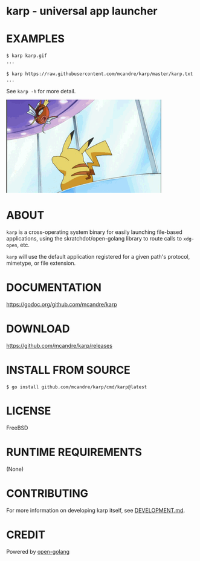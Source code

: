 # karp - universal app launcher

# EXAMPLES

```console
$ karp karp.gif
...

$ karp https://raw.githubusercontent.com/mcandre/karp/master/karp.txt
...
```

See `karp -h` for more detail.

![magikarp](https://raw.githubusercontent.com/mcandre/karp/master/karp.gif)

# ABOUT

`karp` is a cross-operating system binary for easily launching file-based applications, using the skratchdot/open-golang library to route calls to `xdg-open`, etc.

`karp` will use the default application registered for a given path's protocol, mimetype, or file extension.

# DOCUMENTATION

https://godoc.org/github.com/mcandre/karp

# DOWNLOAD

https://github.com/mcandre/karp/releases

# INSTALL FROM SOURCE

```console
$ go install github.com/mcandre/karp/cmd/karp@latest
```

# LICENSE

FreeBSD

# RUNTIME REQUIREMENTS

(None)

# CONTRIBUTING

For more information on developing karp itself, see [DEVELOPMENT.md](DEVELOPMENT.md).

# CREDIT

Powered by [open-golang](https://github.com/skratchdot/open-golang)
